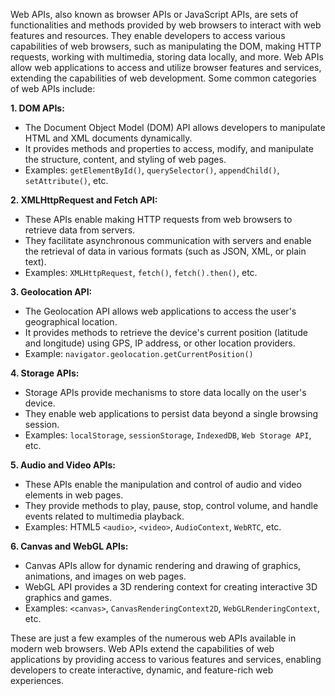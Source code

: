 Web APIs, also known as browser APIs or JavaScript APIs, are sets of functionalities and methods provided by web browsers to interact with web features and resources. They enable developers to access various capabilities of web browsers, such as manipulating the DOM, making HTTP requests, working with multimedia, storing data locally, and more. Web APIs allow web applications to access and utilize browser features and services, extending the capabilities of web development. Some common categories of web APIs include:

**1. DOM APIs:**
- The Document Object Model (DOM) API allows developers to manipulate HTML and XML documents dynamically.
- It provides methods and properties to access, modify, and manipulate the structure, content, and styling of web pages.
- Examples: `getElementById()`, `querySelector()`, `appendChild()`, `setAttribute()`, etc.

**2. XMLHttpRequest and Fetch API:**
- These APIs enable making HTTP requests from web browsers to retrieve data from servers.
- They facilitate asynchronous communication with servers and enable the retrieval of data in various formats (such as JSON, XML, or plain text).
- Examples: `XMLHttpRequest`, `fetch()`, `fetch().then()`, etc.

**3. Geolocation API:**
- The Geolocation API allows web applications to access the user's geographical location.
- It provides methods to retrieve the device's current position (latitude and longitude) using GPS, IP address, or other location providers.
- Example: `navigator.geolocation.getCurrentPosition()`

**4. Storage APIs:**
- Storage APIs provide mechanisms to store data locally on the user's device.
- They enable web applications to persist data beyond a single browsing session.
- Examples: `localStorage`, `sessionStorage`, `IndexedDB`, `Web Storage API`, etc.

**5. Audio and Video APIs:**
- These APIs enable the manipulation and control of audio and video elements in web pages.
- They provide methods to play, pause, stop, control volume, and handle events related to multimedia playback.
- Examples: HTML5 `<audio>`, `<video>`, `AudioContext`, `WebRTC`, etc.

**6. Canvas and WebGL APIs:**
- Canvas APIs allow for dynamic rendering and drawing of graphics, animations, and images on web pages.
- WebGL API provides a 3D rendering context for creating interactive 3D graphics and games.
- Examples: `<canvas>`, `CanvasRenderingContext2D`, `WebGLRenderingContext`, etc.

These are just a few examples of the numerous web APIs available in modern web browsers. Web APIs extend the capabilities of web applications by providing access to various features and services, enabling developers to create interactive, dynamic, and feature-rich web experiences.